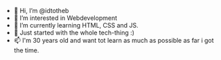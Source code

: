 - 👋 Hi, I’m @idtotheb
- 👀 I’m interested in Webdevelopment
- 🌱 I’m currently learning HTML, CSS and JS.
- 💞️ Just started with the whole tech-thing :)
- 📫 I'm 30 years old and want tot learn as much as possible as far i got the time. 

<!--- 
idtotheb/idtotheb is a ✨ special ✨ repository because its `README.md` (this file) appears on your GitHub profile.
You can click the Preview link to take a look at your changes.
--->
